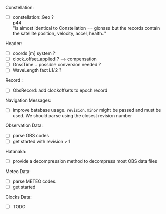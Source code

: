 Constellation:
* [ ] constellation::Geo ?    
p44   
"is almost identical to Constellation == glonass
but the records contain the satellite position, velocity, accel, health.."

Header:
* [ ] coords [m] system ?
* [ ] clock_offset_applied ? --> compensation
* [ ] GnssTime + possible conversion needed ?
* [ ] WaveLength fact L1/2 ?

Record :
* [ ] ObsRecord: add clockoffsets to epoch record

Navigation Messages:
* [ ] improve batabase usage. `revision.minor` might be passed and must be used.
We should parse using the closest revision number

Observation Data:
* [ ] parse OBS codes
* [ ] get started with revision > 1

Hatanaka:
* [ ] provide a decompression method to decompress most OBS data files

Meteo Data:
* [ ] parse METEO codes
* [ ] get started 

Clocks Data:
* [ ] TODO

